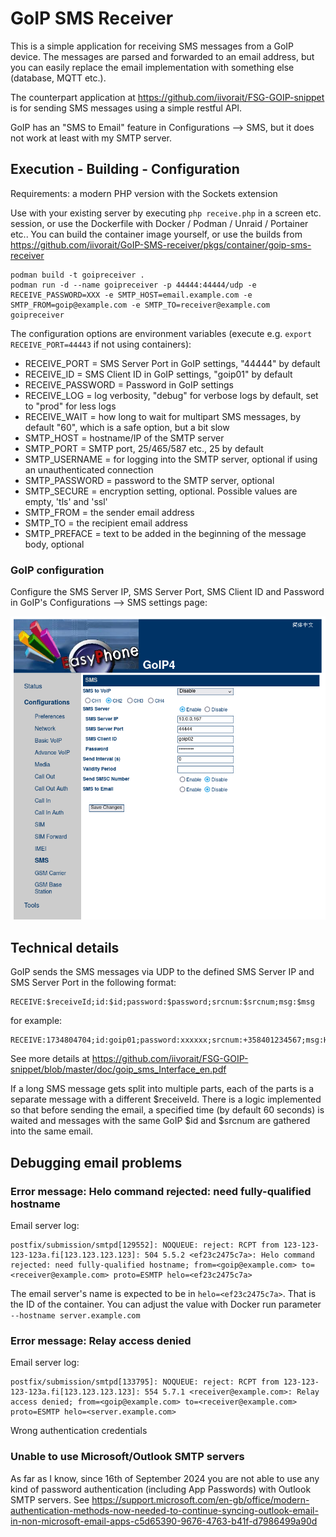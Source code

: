 # GoIP SMS Receiver

This is a simple application for receiving SMS messages from a GoIP device. The messages are parsed and forwarded to an email address, but you can easily replace the email implementation with something else (database, MQTT etc.).

The counterpart application at https://github.com/iivorait/FSG-GOIP-snippet is for sending SMS messages using a simple restful API.

GoIP has an "SMS to Email" feature in Configurations --> SMS, but it does not work at least with my SMTP server.



## Execution - Building - Configuration

Requirements: a modern PHP version with the Sockets extension

Use with your existing server by executing `php receive.php` in a screen etc. session, or use the Dockerfile with Docker / Podman / Unraid / Portainer etc.. You can build the container image yourself, or use the builds from https://github.com/iivorait/GoIP-SMS-receiver/pkgs/container/goip-sms-receiver

```
podman build -t goipreceiver .
podman run -d --name goipreceiver -p 44444:44444/udp -e RECEIVE_PASSWORD=XXX -e SMTP_HOST=email.example.com -e SMTP_FROM=goip@example.com -e SMTP_TO=receiver@example.com goipreceiver
```

The configuration options are environment variables (execute e.g. `export RECEIVE_PORT=44443` if not using containers):

* RECEIVE_PORT = SMS Server Port in GoIP settings, "44444" by default
* RECEIVE_ID = SMS Client ID in GoIP settings, "goip01" by default
* RECEIVE_PASSWORD = Password in GoIP settings
* RECEIVE_LOG = log verbosity, "debug" for verbose logs by default, set to "prod" for less logs
* RECEIVE_WAIT = how long to wait for multipart SMS messages, by default "60", which is a safe option, but a bit slow
* SMTP_HOST = hostname/IP of the SMTP server
* SMTP_PORT = SMTP port, 25/465/587 etc., 25 by default
* SMTP_USERNAME = for logging into the SMTP server, optional if using an unauthenticated connection
* SMTP_PASSWORD = password to the SMTP server, optional
* SMTP_SECURE = encryption setting, optional. Possible values are empty, 'tls' and 'ssl'
* SMTP_FROM = the sender email address
* SMTP_TO = the recipient email address
* SMTP_PREFACE = text to be added in the beginning of the message body, optional

### GoIP configuration

Configure the SMS Server IP, SMS Server Port, SMS Client ID and Password in GoIP's Configurations --> SMS settings page:

![Screenshot of GoIP settings](goip_web_ui.png)

 
## Technical details

GoIP sends the SMS messages via UDP to the defined SMS Server IP and SMS Server Port in the following format:

```
RECEIVE:$receiveId;id:$id;password:$password;srcnum:$srcnum;msg:$msg
```
for example: 
```
RECEIVE:1734804704;id:goip01;password:xxxxxx;srcnum:+358401234567;msg:Hello
```

See more details at https://github.com/iivorait/FSG-GOIP-snippet/blob/master/doc/goip_sms_Interface_en.pdf

If a long SMS message gets split into multiple parts, each of the parts is a separate message with a different $receiveId.
There is a logic implemented so that before sending the email, a specified time (by default 60 seconds) is waited and
messages with the same GoIP $id and $srcnum are gathered into the same email.


## Debugging email problems

### Error message: Helo command rejected: need fully-qualified hostname

Email server log:

```
postfix/submission/smtpd[129552]: NOQUEUE: reject: RCPT from 123-123-123-123a.fi[123.123.123.123]: 504 5.5.2 <ef23c2475c7a>: Helo command rejected: need fully-qualified hostname; from=<goip@example.com> to=<receiver@example.com> proto=ESMTP helo=<ef23c2475c7a>
```

The email server's name is expected to be in `helo=<ef23c2475c7a>`. That is the ID of the container. You can adjust the value with Docker run parameter `--hostname server.example.com`

### Error message: Relay access denied

Email server log:

```
postfix/submission/smtpd[133795]: NOQUEUE: reject: RCPT from 123-123-123-123a.fi[123.123.123.123]: 554 5.7.1 <receiver@example.com>: Relay access denied; from=<goip@example.com> to=<receiver@example.com> proto=ESMTP helo=<server.example.com>
```

Wrong authentication credentials

### Unable to use Microsoft/Outlook SMTP servers

As far as I know, since 16th of September 2024 you are not able to use any kind of password authentication (including App Passwords) with Outlook SMTP servers. See https://support.microsoft.com/en-gb/office/modern-authentication-methods-now-needed-to-continue-syncing-outlook-email-in-non-microsoft-email-apps-c5d65390-9676-4763-b41f-d7986499a90d